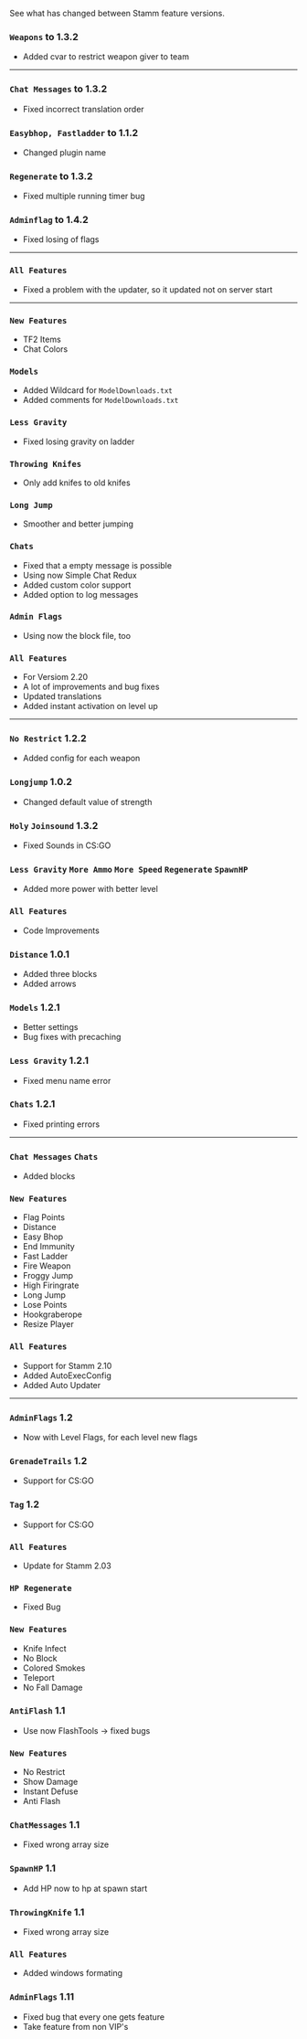 See what has changed between Stamm feature versions.

### `Weapons` to 1.3.2
- Added cvar to restrict weapon giver to team

----

### `Chat Messages` to 1.3.2
- Fixed incorrect translation order

### `Easybhop, Fastladder` to 1.1.2
- Changed plugin name

### `Regenerate` to 1.3.2
- Fixed multiple running timer bug

### `Adminflag` to 1.4.2
- Fixed losing of flags

----

### `All Features`
- Fixed a problem with the updater, so it updated not on server start

----

### `New Features`
- TF2 Items
- Chat Colors

### `Models`
- Added Wildcard for `ModelDownloads.txt`
- Added comments for `ModelDownloads.txt`

### `Less Gravity`
- Fixed losing gravity on ladder

### `Throwing Knifes`
- Only add knifes to old knifes

### `Long Jump`
- Smoother and better jumping

### `Chats`
- Fixed that a empty message is possible
- Using now Simple Chat Redux
- Added custom color support
- Added option to log messages

### `Admin Flags`
- Using now the block file, too

### `All Features`
- For Versiom 2.20
- A lot of improvements and bug fixes
- Updated translations
- Added instant activation on level up

----

### `No Restrict` 1.2.2
- Added config for each weapon

### `Longjump` 1.0.2
- Changed default value of strength

### `Holy` `Joinsound` 1.3.2
- Fixed Sounds in CS:GO

### `Less Gravity` `More Ammo` `More Speed` `Regenerate` `SpawnHP`
- Added more power with better level

### `All Features`
- Code Improvements

### `Distance` 1.0.1
- Added three blocks
- Added arrows

### `Models` 1.2.1
- Better settings
- Bug fixes with precaching

### `Less Gravity` 1.2.1
- Fixed menu name error

### `Chats` 1.2.1
- Fixed printing errors

----

### `Chat Messages` `Chats`
- Added blocks

### `New Features`
- Flag Points
- Distance
- Easy Bhop
- End Immunity
- Fast Ladder
- Fire Weapon
- Froggy Jump
- High Firingrate
- Long Jump
- Lose Points
- Hookgraberope
- Resize Player

### `All Features`
- Support for Stamm 2.10
- Added AutoExecConfig
- Added Auto Updater

----

### `AdminFlags` 1.2
- Now with Level Flags, for each level new flags

### `GrenadeTrails` 1.2
- Support for CS:GO

### `Tag` 1.2
- Support for CS:GO

### `All Features`
- Update for Stamm 2.03

### `HP Regenerate`
- Fixed Bug

### `New Features`
- Knife Infect
- No Block
- Colored Smokes
- Teleport
- No Fall Damage

### `AntiFlash` 1.1
- Use now FlashTools -> fixed bugs

### `New Features`
- No Restrict
- Show Damage
- Instant Defuse
- Anti Flash

### `ChatMessages` 1.1
- Fixed wrong array size

### `SpawnHP` 1.1
- Add HP now to hp at spawn start

### `ThrowingKnife` 1.1
- Fixed wrong array size

### `All Features`
- Added windows formating

### `AdminFlags` 1.11
- Fixed bug that every one gets feature
- Take feature from non VIP's